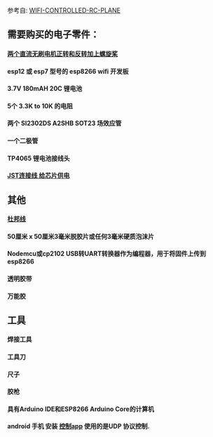 参考自: [WIFI-CONTROLLED-RC-PLANE](https://www.instructables.com/WIFI-CONTROLLED-RC-PLANE/)

## 需要购买的电子零件：
#### [ 两个直流无刷电机正转和反转加上螺旋桨](https://www.ebay.com/p/2131030961?iid=252717418937)
####  esp12 或 esp7 型号的 esp8266 wifi 开发板
#### 3.7V 180mAH 20C 锂电池
####  5个 3.3K to 10K 的电阻
#### 两个 SI2302DS A2SHB SOT23 场效应管
#### 一个二极管
#### TP4065 锂电池接线头
#### [JST连接线 给芯片供电](https://www.banggood.com/Excellway-100Pcs-Mini-Micro-JST-2_0-PH-2Pin-Connector-Plug-With-120mm-Wires-Cables-p-1147298.html?akmClientCountry=America&gmcCountry=IN%C2%A4cy=INR&createTmp=1&utm_source=googleshopping&utm_medium=cpc_ods&utm_content=heath&utm_campaign=pla-hardware-in&cur_warehouse=CN)
## 其他
#### [杜邦线](https://m.sohu.com/n/478889712/)
#### 50厘米 x 50厘米3毫米脱胶片或任何3毫米硬质泡沫片
#### Nodemcu或cp2102 USB转UART转换器作为编程器，用于将固件上传到esp8266
#### 透明胶带
#### 万能胶

## 工具
#### 焊接工具
#### 工具刀
#### 尺子
#### 胶枪
#### 具有Arduino IDE和ESP8266 Arduino Core的计算机
#### android 手机 安装 [控制app](https://content.instructables.com/ORIG/FSU/V83P/JHGJL6CN/FSUV83PJHGJL6CN.apk) 使用的是UDP 协议控制.
